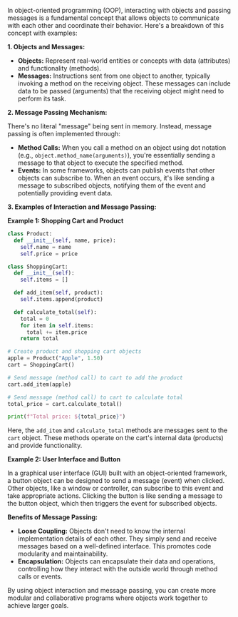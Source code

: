 In object-oriented programming (OOP), interacting with objects and passing messages is a fundamental concept that allows objects to communicate with each other and coordinate their behavior. Here's a breakdown of this concept with examples:

**1. Objects and Messages:**

- **Objects:** Represent real-world entities or concepts with data (attributes) and functionality (methods).
- **Messages:** Instructions sent from one object to another, typically invoking a method on the receiving object. These messages can include data to be passed (arguments) that the receiving object might need to perform its task.

**2. Message Passing Mechanism:**

There's no literal "message" being sent in memory. Instead, message passing is often implemented through:

- **Method Calls:** When you call a method on an object using dot notation (e.g., `object.method_name(arguments)`), you're essentially sending a message to that object to execute the specified method.
- **Events:** In some frameworks, objects can publish events that other objects can subscribe to. When an event occurs, it's like sending a message to subscribed objects, notifying them of the event and potentially providing event data.

**3. Examples of Interaction and Message Passing:**

**Example 1: Shopping Cart and Product**

```python
class Product:
  def __init__(self, name, price):
    self.name = name
    self.price = price

class ShoppingCart:
  def __init__(self):
    self.items = []

  def add_item(self, product):
    self.items.append(product)

  def calculate_total(self):
    total = 0
    for item in self.items:
      total += item.price
    return total

# Create product and shopping cart objects
apple = Product("Apple", 1.50)
cart = ShoppingCart()

# Send message (method call) to cart to add the product
cart.add_item(apple)

# Send message (method call) to cart to calculate total
total_price = cart.calculate_total()

print(f"Total price: ${total_price}")
```

Here, the `add_item` and `calculate_total` methods are messages sent to the `cart` object. These methods operate on the cart's internal data (products) and provide functionality.

**Example 2: User Interface and Button**

In a graphical user interface (GUI) built with an object-oriented framework, a button object can be designed to send a message (event) when clicked. Other objects, like a window or controller, can subscribe to this event and take appropriate actions. Clicking the button is like sending a message to the button object, which then triggers the event for subscribed objects.

**Benefits of Message Passing:**

- **Loose Coupling:** Objects don't need to know the internal implementation details of each other. They simply send and receive messages based on a well-defined interface. This promotes code modularity and maintainability.
- **Encapsulation:** Objects can encapsulate their data and operations, controlling how they interact with the outside world through method calls or events.

By using object interaction and message passing, you can create more modular and collaborative programs where objects work together to achieve larger goals.